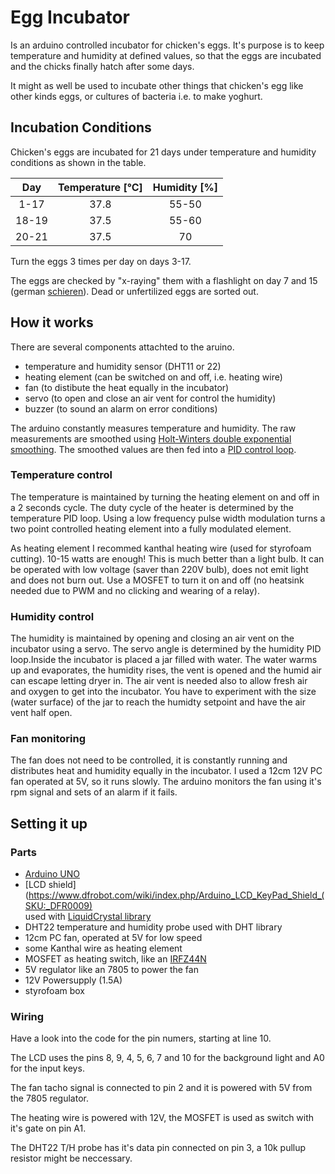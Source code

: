 # Egg Incubator

Is an arduino controlled incubator for chicken's eggs. It's purpose is to keep temperature and humidity at defined values, 
so that the eggs are incubated and the chicks finally hatch after some days.

It might as well be used to incubate other things that chicken's egg like other kinds eggs, 
or cultures of bacteria i.e. to make yoghurt.

## Incubation Conditions

Chicken's eggs are incubated for 21 days under temperature and humidity conditions as shown in the table.

| Day   | Temperature [°C] | Humidity [%] |
|:-----:|:----------------:|:------------:|
|  1-17 |      37.8        |    55-50     |
| 18-19 |      37.5        |    55-60     |
| 20-21 |      37.5        |      70      |

Turn the eggs 3 times per day on days 3-17.

The eggs are checked by "x-raying" them with a flashlight on day 7 and 15 
(german [schieren](https://de.wikipedia.org/wiki/Schieren_(Biologie))). 
Dead or unfertilized eggs are sorted out.

## How it works

There are several components attachted to the aruino.

- temperature and humidity sensor (DHT11 or 22)
- heating element (can be switched on and off, i.e. heating wire)
- fan (to distibute the heat equally in the incubator)
- servo (to open and close an air vent for control the humidity)
- buzzer (to sound an alarm on error conditions)

The arduino constantly measures temperature and humidity. The raw measurements are smoothed using 
[Holt-Winters double exponential smoothing](https://en.wikipedia.org/wiki/Exponential_smoothing#Double_exponential_smoothing).
The smoothed values are then fed into a [PID control loop](https://en.wikipedia.org/wiki/PID_controller).

### Temperature control

The temperature is maintained by turning the heating element on and off in a 2 seconds cycle. The duty cycle of the heater 
is determined by the temperature PID loop. Using a low frequency pulse width modulation turns a two point controlled 
heating element into a fully modulated element.

As heating element I recommed kanthal heating wire (used for styrofoam cutting). 10-15 watts are enough!
This is much better than a light bulb. It can be operated with low voltage (saver than 220V bulb), does not emit light
and does not burn out. Use a MOSFET to turn it on and off (no heatsink needed due to PWM and no clicking and wearing of a relay).

### Humidity control

The humidity is maintained by opening and closing an air vent on the incubator using a servo. The servo angle is
determined by the humidity PID loop.Inside the incubator is placed a jar filled with water.
The water warms up and evaporates, the humidity rises, the vent is opened and the humid air can escape letting dryer in.
The air vent is needed also to allow fresh air and oxygen to get into the incubator. You have to experiment with the size 
(water surface) of the jar to reach the humidty setpoint and have the air vent half open.

### Fan monitoring

The fan does not need to be controlled, it is constantly running and distributes heat and humidity equally in the incubator.
I used a 12cm 12V PC fan operated at 5V, so it runs slowly. The arduino monitors the fan using it's rpm signal and sets of an alarm if it fails.

## Setting it up

### Parts

- [Arduino UNO](https://store.arduino.cc/arduino-uno-rev3)
- [LCD shield](https://www.dfrobot.com/wiki/index.php/Arduino_LCD_KeyPad_Shield_(SKU:_DFR0009)  
  used with [LiquidCrystal library](https://www.arduino.cc/en/Reference/LiquidCrystal)
- DHT22 temperature and humidity probe used with DHT library
- 12cm PC fan, operated at 5V for low speed
- some Kanthal wire as heating element
- MOSFET as heating switch, like an [IRFZ44N](https://www.infineon.com/dgdl/irfz44n.pdf?fileId=5546d462533600a40153563b3575220b) 
- 5V regulator like an 7805 to power the fan
- 12V Powersupply (1.5A)
- styrofoam box

### Wiring

Have a look into the code for the pin numers, starting at line 10.

The LCD uses the pins 8, 9, 4, 5, 6, 7 and 10 for the background light and A0 for the input keys.

The fan tacho signal is connected to pin 2 and it is powered with 5V from the 7805 regulator.

The heating wire is powered with 12V, the MOSFET is used as switch with it's gate on pin A1.

The DHT22 T/H probe has it's data pin connected on pin 3, a 10k pullup resistor might be neccessary. 
